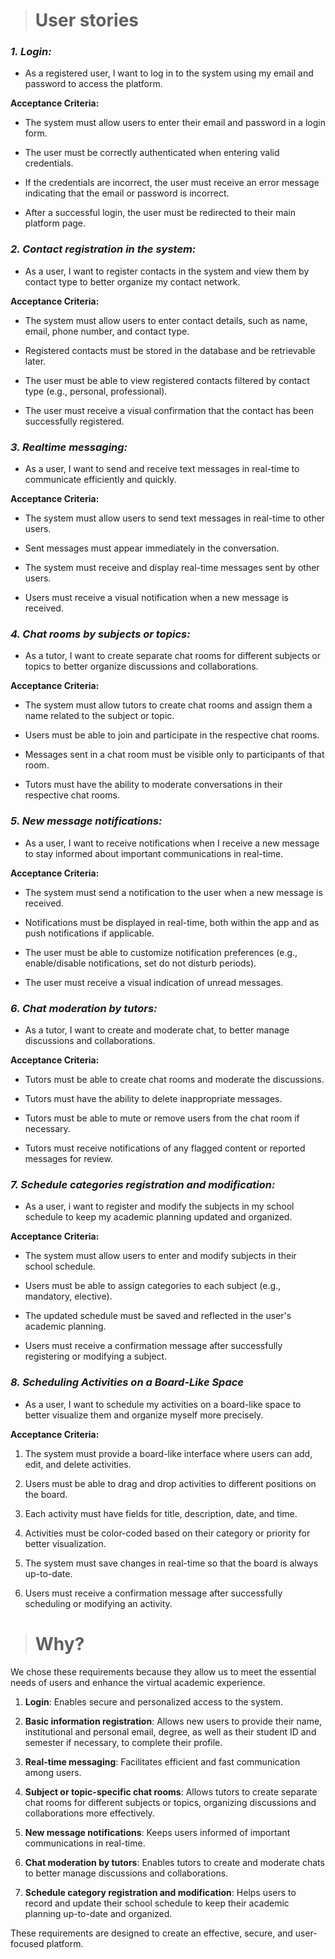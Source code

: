 > # User stories

### *1. Login:* 
 - As a registered user, I want to log in to the system using my email
   and password to access the platform.

**Acceptance Criteria:**

-   The system must allow users to enter their email and password in a login form.
    
-   The user must be correctly authenticated when entering valid credentials.
    
-   If the credentials are incorrect, the user must receive an error message indicating that the email or password is incorrect.
    
-   After a successful login, the user must be redirected to their main platform page.

### *2. Contact registration in the system:*
 - As a user, I want to register contacts in the system and view them by
   contact type to better organize my contact network.

**Acceptance Criteria:**

-   The system must allow users to enter contact details, such as name, email, phone number, and contact type.
    
-   Registered contacts must be stored in the database and be retrievable later.
    
-   The user must be able to view registered contacts filtered by contact type (e.g., personal, professional).
    
-   The user must receive a visual confirmation that the contact has been successfully registered.

### *3. Realtime messaging:*
 - As a user, I want to send and receive text messages in real-time to
   communicate efficiently and quickly.

**Acceptance Criteria:**

-   The system must allow users to send text messages in real-time to other users.
    
-   Sent messages must appear immediately in the conversation.
    
-   The system must receive and display real-time messages sent by other users.
    
-   Users must receive a visual notification when a new message is received.

### *4. Chat rooms by subjects or topics:*
 - As a tutor, I want to create separate chat rooms for different
   subjects or topics to better organize discussions and collaborations.

**Acceptance Criteria:**

-   The system must allow tutors to create chat rooms and assign them a name related to the subject or topic.
    
-   Users must be able to join and participate in the respective chat rooms.
    
-   Messages sent in a chat room must be visible only to participants of that room.
    
-   Tutors must have the ability to moderate conversations in their respective chat rooms.

### *5. New message notifications:*
 - As a user, I want to receive notifications when I receive a new
   message to stay informed about important communications in real-time.

**Acceptance Criteria:**

-   The system must send a notification to the user when a new message is received.
    
-   Notifications must be displayed in real-time, both within the app and as push notifications if applicable.
    
-   The user must be able to customize notification preferences (e.g., enable/disable notifications, set do not disturb periods).
    
-   The user must receive a visual indication of unread messages.

### *6. Chat moderation by tutors:*
 - As a tutor, I want to create and moderate chat, to better manage discussions and collaborations.

**Acceptance Criteria:**

-   Tutors must be able to create chat rooms and moderate the discussions.
    
-   Tutors must have the ability to delete inappropriate messages.
    
-   Tutors must be able to mute or remove users from the chat room if necessary.
    
-   Tutors must receive notifications of any flagged content or reported messages for review.

### *7. Schedule categories registration and modification:*
 - As a user, i want to register and modify the subjects in my school schedule to keep my academic planning updated and organized.

**Acceptance Criteria:**

-   The system must allow users to enter and modify subjects in their school schedule.
    
-   Users must be able to assign categories to each subject (e.g., mandatory, elective).
    
-   The updated schedule must be saved and reflected in the user's academic planning.
    
-   Users must receive a confirmation message after successfully registering or modifying a subject.

### *8. Scheduling Activities on a Board-Like Space*

- As a user, I want to schedule my activities on a board-like space to better visualize them and organize myself more precisely.

**Acceptance Criteria:**

1.  The system must provide a board-like interface where users can add, edit, and delete activities.
    
2.  Users must be able to drag and drop activities to different positions on the board.
    
3.  Each activity must have fields for title, description, date, and time.
    
4.  Activities must be color-coded based on their category or priority for better visualization.
    
5.  The system must save changes in real-time so that the board is always up-to-date.
    
6.  Users must receive a confirmation message after successfully scheduling or modifying an activity.

> # Why?
We chose these requirements because they allow us to meet the essential needs of users and enhance the virtual academic experience.

1.  **Login**: Enables secure and personalized access to the system.
    
2.  **Basic information registration**: Allows new users to provide their name, institutional and personal email, degree, as well as their student ID and semester if necessary, to complete their profile.
    
3.  **Real-time messaging**: Facilitates efficient and fast communication among users.
    
4.  **Subject or topic-specific chat rooms**: Allows tutors to create separate chat rooms for different subjects or topics, organizing discussions and collaborations more effectively.
    
5.  **New message notifications**: Keeps users informed of important communications in real-time.
    
6.  **Chat moderation by tutors**: Enables tutors to create and moderate chats to better manage discussions and collaborations.
    
7.  **Schedule category registration and modification**: Helps users to record and update their school schedule to keep their academic planning up-to-date and organized.
    

These requirements are designed to create an effective, secure, and user-focused platform.
